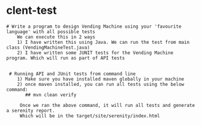 # clent-test

    # Write a program to design Vending Machine using your 'favourite language' with all possible tests
        We can execute this in 2 ways
        1) I have written this using Java. We can run the test from main class (VendingMachineTest.java)
        2) I have written some JUNIT tests for the Vending Machine program. Which will run as part of API tests
        
        
     # Running API and JUnit tests from command line
        1) Make sure you have installed maven globally in your machine
        2) once maven installed, you can run all tests using the below command:
           ## mvn clean verify
           
         Once we ran the above command, it will run all tests and generate a serenity report.
         Which will be in the target/site/serenity/index.html